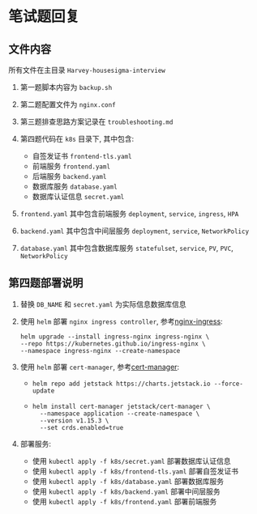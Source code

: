 # 笔试题回复

## 文件内容

所有文件在主目录 `Harvey-housesigma-interview`

1. 第一题脚本内容为 `backup.sh`

2. 第二题配置文件为 `nginx.conf`

3. 第三题排查思路方案记录在 `troubleshooting.md`

4. 第四题代码在 `k8s` 目录下, 其中包含:
   - 自签发证书 `frontend-tls.yaml`
   - 前端服务 `frontend.yaml`
   - 后端服务 `backend.yaml`
   - 数据库服务 `database.yaml`
   - 数据库认证信息 `secret.yaml`

5. `frontend.yaml` 其中包含前端服务 `deployment`, `service`, `ingress`, `HPA`

6. `backend.yaml` 其中包含中间层服务 `deployment`, `service`, `NetworkPolicy`

7. `database.yaml` 其中包含数据库服务 `statefulset`, `service`, `PV`, `PVC`, `NetworkPolicy`

## 第四题部署说明

1. 替换 `DB_NAME` 和 `secret.yaml` 为实际信息数据库信息

2. 使用 `helm` 部署 `nginx ingress controller`, 参考[nginx-ingress](https://kubernetes.github.io/ingress-nginx/deploy/):
   ```
   helm upgrade --install ingress-nginx ingress-nginx \
   --repo https://kubernetes.github.io/ingress-nginx \
   --namespace ingress-nginx --create-namespace
   ```

2. 使用 `helm` 部署 `cert-manager`, 参考[cert-manager](https://cert-manager.io/docs/installation/helm/):
   - `helm repo add jetstack https://charts.jetstack.io --force-update`
   - ```
     helm install cert-manager jetstack/cert-manager \
       --namespace application --create-namespace \
       --version v1.15.3 \
       --set crds.enabled=true
     ```

3. 部署服务:
   - 使用 `kubectl apply -f k8s/secret.yaml` 部署数据库认证信息
   - 使用 `kubectl apply -f k8s/frontend-tls.yaml` 部署自签发证书
   - 使用 `kubectl apply -f k8s/database.yaml` 部署数据库服务
   - 使用 `kubectl apply -f k8s/backend.yaml` 部署中间层服务
   - 使用 `kubectl apply -f k8s/frontend.yaml` 部署前端服务